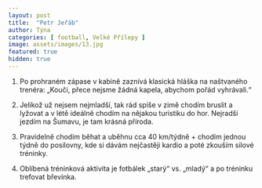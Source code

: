 ```yaml
---
layout: post
title:  "Petr Jeřáb"
author: Týna
categories: [ football, Velké Přílepy ]
image: assets/images/13.jpg
featured: true
hidden: true
---
```


1. Po prohraném zápase v kabině zaznívá klasická hláška na naštvaného trenéra: „Kouči, přece nejsme žádná kapela, abychom pořád vyhrávali.“

2. Jelikož už nejsem nejmladší, tak rád spíše v zimě chodím bruslit a lyžovat a v létě ideálně chodím na nějakou turistiku do hor. Nejradši jezdím na Šumavu, je tam krásná příroda.

3. Pravidelně chodím běhat a uběhnu cca 40 km/týdně + chodím jednou týdně do posilovny, kde si dávám nejčastěji kardio a poté zkouším silové tréninky.

4. Oblíbená tréninková aktivita je fotbálek „starý“ vs. „mladý“ a po tréninku trefovat břevínka.
